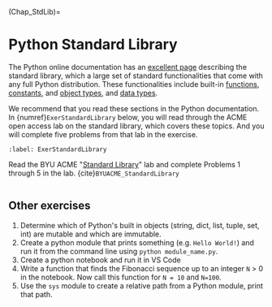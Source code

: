 (Chap_StdLib)=
# Python Standard Library

The Python online documentation has an [excellent page](https://docs.python.org/3/library/index.html) describing the standard library, which a large set of standard functionalities that come with any full Python distribution. These functionalities include built-in [functions](https://docs.python.org/3/library/functions.html), [constants](https://docs.python.org/3/library/constants.html), and [object types](https://docs.python.org/3/library/stdtypes.html), and [data types](https://docs.python.org/3/library/datatypes.html).

We recommend that you read these sections in the Python documentation. In {numref}`ExerStandardLibrary` below, you will read through the ACME open access lab on the standard library, which covers these topics. And you will complete five problems from that lab in the exercise.

```{exercise-start}
:label: ExerStandardLibrary
```
Read the BYU ACME "[Standard Library](https://acme.byu.edu/0000017c-ccff-da17-a5fd-cdff02690000/acmefiles-08-standardlibrary-2021-pdf)" lab and complete Problems 1 through 5 in the lab. {cite}`BYUACME_StandardLibrary`
```{exercise-end}
```


## Other exercises

1. Determine which of Python's built in objects (string, dict, list, tuple, set, int) are mutable and which are immutable.
2. Create a python module that prints something (e.g. `Hello World!`) and run it from the command line using `python module_name.py`.
3. Create a python notebook and run it in VS Code
4. Write a function that finds the Fibonacci sequence up to an integer `N` > 0 in the notebook.  Now call this function for `N = 10` and `N=100`.
5. Use the `sys` module to create a relative path from a Python module, print that path.
